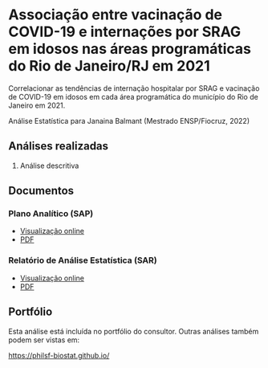 # Associação entre vacinação de COVID-19 e internações por SRAG em idosos nas áreas programáticas do Rio de Janeiro/RJ em 2021

Correlacionar as tendências de internação hospitalar por SRAG e vacinação de COVID-19 em idosos em cada área programática do município do Rio de Janeiro em 2021.

Análise Estatística para Janaina Balmant (Mestrado ENSP/Fiocruz, 2022)

## Análises realizadas

1. Análise descritiva

## Documentos

### Plano Analítico (SAP)

<!-- - [Visualização online][sapviz-v02] -->
<!-- - [PDF][sappdf-v02] -->

- [Visualização online][sapviz-v01]
- [PDF][sappdf-v01]

### Relatório de Análise Estatística (SAR)

<!-- - [Visualização online][reportviz-v02] -->
<!-- - [PDF][pdf-v02] -->

- [Visualização online][reportviz-v01]
- [PDF][pdf-v01]

<!-- ## Análises associadas -->

<!-- Esta análise é parte de um projeto maior e é suportada por outras análises, disponíveis abaixo. -->

<!-- **[assoc_title]** -->

<!-- <[assoc_link]> -->

## Portfólio

Esta análise está incluída no portfólio do consultor.
Outras análises também podem ser vistas em:

<https://philsf-biostat.github.io/>

<!-- --- -->

[sapviz-v01]: report/SAP-2022-016-JB-v01.md
[sapviz-v02]: report/SAP-2022-016-JB-v02.md
[sappdf-v01]: https://docs.google.com/viewer?url=https://github.com/philsf-biostat/SAR-2022-016-JB/raw/main/report/SAP-2022-016-JB-v01.pdf
[sappdf-v02]: https://docs.google.com/viewer?url=https://github.com/philsf-biostat/SAR-2022-016-JB/raw/main/report/SAP-2022-016-JB-v02.pdf

[reportviz-v01]: report/SAR-2022-016-JB-v01.md
[reportviz-v02]: report/SAR-2022-016-JB-v02.md
[pdf-v01]: https://docs.google.com/viewer?url=https://github.com/philsf-biostat/SAR-2022-016-JB/raw/main/report/SAR-2022-016-JB-v01.pdf
[pdf-v02]: https://docs.google.com/viewer?url=https://github.com/philsf-biostat/SAR-2022-016-JB/raw/main/report/SAR-2022-016-JB-v02.pdf
[docx-v01]: https://docs.google.com/viewer?url=https://github.com/philsf-biostat/SAR-2022-016-JB/raw/main/report/SAR-2022-016-JB-v01.docx
[docx-v02]: https://docs.google.com/viewer?url=https://github.com/philsf-biostat/SAR-2022-016-JB/raw/main/report/SAR-2022-016-JB-v02.docx
